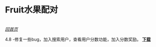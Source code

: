Fruit水果配对
====
<br>[*回首页*](https://schlibra.github.io/Stars-Studios/)

4.8 
-修复一些bug，加入搜索用户，查看用户分数功能，加入分数奖励。 [**下载**](https://raw.githubusercontent.com/schlibra/Stars-Studios/master/Fruit/Fruit.apk)
